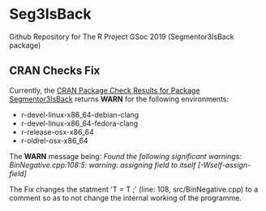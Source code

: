 # Seg3IsBack
Github Repository for The R Project GSoc 2019 (Segmentor3IsBack package)

## CRAN Checks Fix
Currently, the [CRAN Package Check Results for Package Segmentor3IsBack](https://cloud.r-project.org/web/checks/check_results_Segmentor3IsBack.html) returns **WARN** for the following environments:
  * r-devel-linux-x86_64-debian-clang
  * r-devel-linux-x86_64-fedora-clang
  * r-release-osx-x86_64
  * r-oldrel-osx-x86_64

The **WARN** message being:
_Found the following significant warnings:
  BinNegative.cpp:108:5: warning: assigning field to itself [-Wself-assign-field]_

The Fix changes the statment 'T = T ;' (line: 108, src/BinNegative.cpp) to a comment so as to not change the internal working of the programme.
